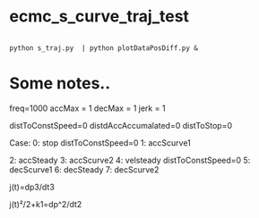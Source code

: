 # ecmc_s_curve_traj_test

```

python s_traj.py  | python plotDataPosDiff.py &

```












# Some notes..

freq=1000
accMax = 1
decMax = 1
jerk = 1

distToConstSpeed=0
distdAccAccumalated=0
distToStop=0



Case:
0: stop
  distToConstSpeed=0
1: accScurve1

2: accSteady
3: accScurve2
4: velsteady
   distToConstSpeed=0
5: decScurve1
6: decSteady
7: decScurve2



j(t)=dp3/dt3

j(t)²/2+k1=dp^2/dt2










